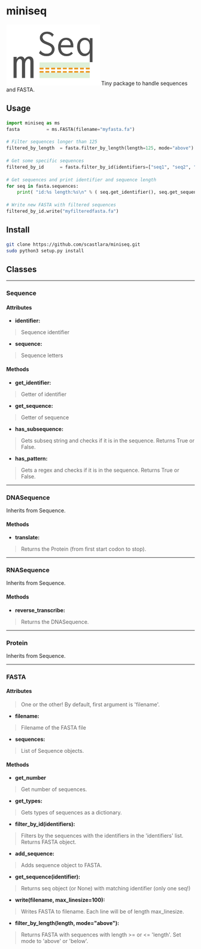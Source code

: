 # miniseq
<img width="250px" src="https://github.com/scastlara/miniseq/blob/master/miniseq/logo.png"/>
Tiny package to handle sequences and FASTA.

## Usage
```python
import miniseq as ms
fasta          = ms.FASTA(filename="myfasta.fa")

# Filter sequences longer than 125
filtered_by_length  = fasta.filter_by_length(length=125, mode="above")

# Get some specific sequences
filtered_by_id      = fasta.filter_by_id(identifiers=["seq1", "seq2", "seq56"])

# Get sequences and print identifier and sequence length
for seq in fasta.sequences:
    print( "id:%s length:%s\n" % ( seq.get_identifier(), seq.get_sequence() ) )

# Write new FASTA with filtered sequences
filtered_by_id.write("myfilteredfasta.fa")
```

## Install
```bash
git clone https://github.com/scastlara/miniseq.git
sudo python3 setup.py install
```

## Classes
---
### Sequence

#### Attributes

* **identifier:**
> Sequence identifier

* **sequence:**   
> Sequence letters


#### Methods

* **get_identifier:**
> Getter of identifier

* **get_sequence:**
> Getter of sequence

* **has_subsequence:**
> Gets subseq string and checks if it is in the sequence.
> Returns True or False.

* **has_pattern:**
> Gets a regex and checks if it is in the sequence.
> Returns True or False.

----
### DNASequence
Inherits from Sequence.

#### Methods

* **translate:**
>Returns the Protein (from first start codon to stop).

----
### RNASequence
Inherits from Sequence.

#### Methods

* **reverse_transcribe:**
> Returns the DNASequence.

-----
### Protein
Inherits from Sequence.

-----
### FASTA

#### Attributes
>  One or the other! By default, first argument is 'filename'.

* **filename:**
> Filename of the FASTA file

* **sequences:**
> List of Sequence objects.


#### Methods

* **get_number**      
> Get number of sequences.

* **get_types:**       
> Gets types of sequences as a dictionary.

* **filter_by_id(identifiers):**
> Filters by the sequences with the identifiers in the 'identifiers' list.
> Returns FASTA object.

* **add_sequence:**    
> Adds sequence object to FASTA.

* **get_sequence(identifier):**
> Returns seq object (or None) with matching identifier (only one seq!)

* **write(filename, max_linesize=100):**
> Writes FASTA to filename. Each line will be of length max_linesize.

* **filter_by_length(length, mode="above"):**
> Returns FASTA with sequences with length >= or <= 'length'.
> Set mode to 'above' or 'below'.
